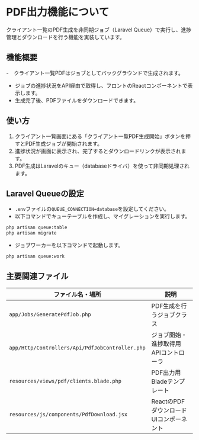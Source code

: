 # PDF出力機能について

クライアント一覧のPDF生成を非同期ジョブ（Laravel Queue）で実行し、進捗管理とダウンロードを行う機能を実装しています。

## 機能概要
-　クライアント一覧PDFはジョブとしてバックグラウンドで生成されます。
- ジョブの進捗状況をAPI経由で取得し、フロントのReactコンポーネントで表示します。
- 生成完了後、PDFファイルをダウンロードできます。

## 使い方
1. クライアント一覧画面にある「クライアント一覧PDF生成開始」ボタンを押すとPDF生成ジョブが開始されます。
2. 進捗状況が画面に表示され、完了するとダウンロードリンクが表示されます。
3. PDF生成はLaravelのキュー（databaseドライバ）を使って非同期処理されます。

## Laravel Queueの設定
- ```.env```ファイルの```QUEUE_CONNECTION=database```を設定してください。
- 以下コマンドでキューテーブルを作成し、マイグレーションを実行します。
```bash
php artisan queue:table
php artisan migrate
```
- ジョブワーカーを以下コマンドで起動します。
```bash
php artisan queue:work
```

## 主要関連ファイル
| ファイル名・場所                                        | 説明                       |
| ----------------------------------------------- | ------------------------ |
| `app/Jobs/GeneratePdfJob.php`                   | PDF生成を行うジョブクラス           |
| `app/Http/Controllers/Api/PdfJobController.php` | ジョブ開始・進捗取得用APIコントローラ     |
| `resources/views/pdf/clients.blade.php`         | PDF出力用Bladeテンプレート        |
| `resources/js/components/PdfDownload.jsx`       | ReactのPDFダウンロードUIコンポーネント |